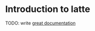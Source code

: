 # Introduction to latte

TODO: write [great documentation](http://jacobian.org/writing/what-to-write/)
